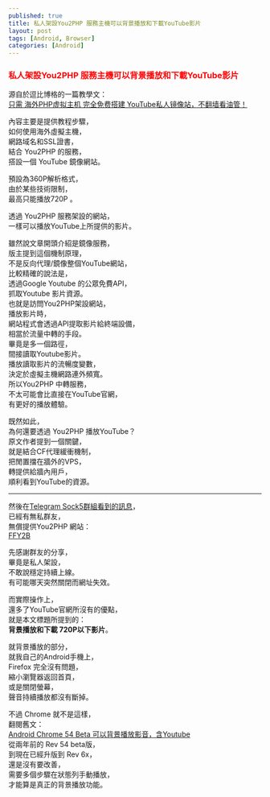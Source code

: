 ```yaml
---
published: true
title: 私人架設You2PHP 服務主機可以背景播放和下載YouTube影片
layout: post
tags: [Android, Browser]
categories: [Android]
---
```


### <font color="red">私人架設You2PHP 服務主機可以背景播放和下載YouTube影片</font> 

源自於逗比博格的一篇教學文：    
[只需 海外PHP虚拟主机 完全免费搭建 YouTube私人镜像站，不翻墙看油管！][1]   
    
內容主要是提供教程步驟，    
如何使用海外虛擬主機，   
網路域名和SSL證書，   
結合 You2PHP 的服務，   
搭設一個 YouTube 鏡像網站。    
    
預設為360P解析格式，    
由於某些技術限制，   
最高只能播放720P 。    
    
透過 You2PHP 服務架設的網站，   
一樣可以播放YouTube上所提供的影片。   
    
雖然說文章開頭介紹是鏡像服務，   
版主提到這個機制原理，   
不是反向代理/鏡像整個YouTube網站，   
比較精確的說法是，   
透過Google Youtube 的公眾免費API，    
抓取Youtube 影片資源。   
也就是訪問You2PHP架設網站，   
播放影片時，    
網站程式會透過API提取影片給終端設備，    
相當於流量中轉的手段。   
畢竟是多一個路徑，   
間接讀取Youtube影片。    
播放讀取影片的流暢度變數，   
決定於虛擬主機網路連外頻寬。    
所以You2PHP 中轉服務，   
不太可能會比直接在YouTube官網，   
有更好的播放體驗。   
    
既然如此，   
為何還要透過 You2PHP 播放YouTube？   
原文作者提到一個關鍵，   
就是結合CF代理緩衝機制，   
把閒置擋在牆外的VPS，    
轉提供給牆內用戶，    
順利看到YouTube的資源。   
    
----

然後在[Telegram Sock5群組看到的訊息][3]，   
已經有無私群友，    
無償提供You2PHP 網站：   
[FFY2B][4]

先感謝群友的分享，   
畢竟是私人架設，    
不敢說穩定持續上線。    
有可能哪天突然關閉而網址失效。   
    
而實際操作上，   
還多了YouTube官網所沒有的優點，   
就是本文標題所提到的：   
**背景播放和下載 720P以下影片**。   
    
就背景播放的部分，   
就我自己的Android手機上，    
Firefox 完全沒有問題，   
縮小瀏覽器返回首頁，    
或是關閉螢幕，   
聲音持續播放都沒有斷掉。    
    
不過 Chrome 就不是這樣，    
翻閱舊文：   
[Android Chrome 54 Beta 可以背景播放影音，含Youtube][2]   
從兩年前的 Rev 54 beta版，   
到現在已經升版到 Rev 6x，    
還是沒有要改善，    
需要多個步驟在狀態列手動播放，   
才能算是真正的背景播放功能。    

[1]: https://doub.io/wlzy-40/
[2]: https://shengshampoo.github.io/android/2016/09/29/android-chrome-rev54-background-playback.html
[3]: https://t.me/socks5list
[4]: https://mianfei2.ml/
